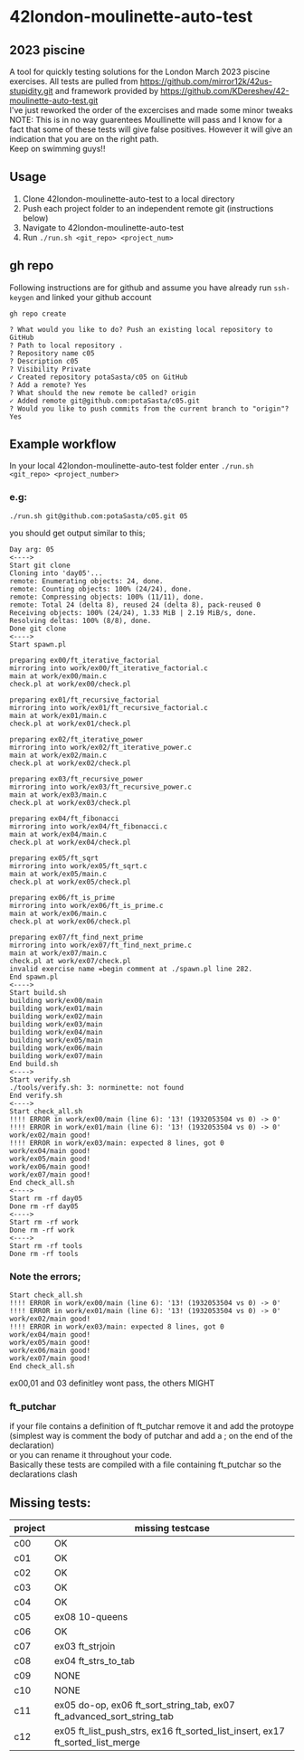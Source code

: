 # 42london-moulinette-auto-test
## 2023 piscine


A tool for quickly testing solutions for the London March 2023 piscine exercises. 
All tests are pulled from https://github.com/mirror12k/42us-stupidity.git and framework provided by https://github.com/KDereshev/42-moulinette-auto-test.git  
I've just reworked the order of the excercises and made some minor tweaks  
NOTE: This is in no way guarentees Moullinette will pass and I know for a fact that some of these tests will give false positives. However it will give an indication that you are on the right path.  
Keep on swimming guys!!



## Usage
1. Clone 42london-moulinette-auto-test to a local directory
3. Push each project folder to an independent remote git (instructions below)
2. Navigate to 42london-moulinette-auto-test
4. Run `./run.sh <git_repo> <project_num>`<br>

## gh repo
Following instructions are for github and assume you have already run `ssh-keygen` and linked your github account
``` 
gh repo create
```

```
? What would you like to do? Push an existing local repository to GitHub
? Path to local repository .
? Repository name c05
? Description c05
? Visibility Private
✓ Created repository potaSasta/c05 on GitHub
? Add a remote? Yes
? What should the new remote be called? origin
✓ Added remote git@github.com:potaSasta/c05.git
? Would you like to push commits from the current branch to "origin"? Yes
```


## Example workflow
In your local 42london-moulinette-auto-test folder enter `./run.sh <git_repo> <project_number>`

### e.g:
`./run.sh git@github.com:potaSasta/c05.git 05`

you should get output similar to this;


```Git url arg: git@github.com:potaSasta/c05.git
Day arg: 05
<---->
Start git clone
Cloning into 'day05'...
remote: Enumerating objects: 24, done.
remote: Counting objects: 100% (24/24), done.
remote: Compressing objects: 100% (11/11), done.
remote: Total 24 (delta 8), reused 24 (delta 8), pack-reused 0
Receiving objects: 100% (24/24), 1.33 MiB | 2.19 MiB/s, done.
Resolving deltas: 100% (8/8), done.
Done git clone
<---->
Start spawn.pl

preparing ex00/ft_iterative_factorial
mirroring into work/ex00/ft_iterative_factorial.c
main at work/ex00/main.c
check.pl at work/ex00/check.pl

preparing ex01/ft_recursive_factorial
mirroring into work/ex01/ft_recursive_factorial.c
main at work/ex01/main.c
check.pl at work/ex01/check.pl

preparing ex02/ft_iterative_power
mirroring into work/ex02/ft_iterative_power.c
main at work/ex02/main.c
check.pl at work/ex02/check.pl

preparing ex03/ft_recursive_power
mirroring into work/ex03/ft_recursive_power.c
main at work/ex03/main.c
check.pl at work/ex03/check.pl

preparing ex04/ft_fibonacci
mirroring into work/ex04/ft_fibonacci.c
main at work/ex04/main.c
check.pl at work/ex04/check.pl

preparing ex05/ft_sqrt
mirroring into work/ex05/ft_sqrt.c
main at work/ex05/main.c
check.pl at work/ex05/check.pl

preparing ex06/ft_is_prime
mirroring into work/ex06/ft_is_prime.c
main at work/ex06/main.c
check.pl at work/ex06/check.pl

preparing ex07/ft_find_next_prime
mirroring into work/ex07/ft_find_next_prime.c
main at work/ex07/main.c
check.pl at work/ex07/check.pl
invalid exercise name =begin comment at ./spawn.pl line 282.
End spawn.pl
<---->
Start build.sh
building work/ex00/main
building work/ex01/main
building work/ex02/main
building work/ex03/main
building work/ex04/main
building work/ex05/main
building work/ex06/main
building work/ex07/main
End build.sh
<---->
Start verify.sh
./tools/verify.sh: 3: norminette: not found
End verify.sh
<---->
Start check_all.sh
!!!! ERROR in work/ex00/main (line 6): '13! (1932053504 vs 0) -> 0'
!!!! ERROR in work/ex01/main (line 6): '13! (1932053504 vs 0) -> 0'
work/ex02/main good!
!!!! ERROR in work/ex03/main: expected 8 lines, got 0
work/ex04/main good!
work/ex05/main good!
work/ex06/main good!
work/ex07/main good!
End check_all.sh
<---->
Start rm -rf day05
Done rm -rf day05
<---->
Start rm -rf work
Done rm -rf work
<---->
Start rm -rf tools
Done rm -rf tools
```


### Note the errors;
```
Start check_all.sh
!!!! ERROR in work/ex00/main (line 6): '13! (1932053504 vs 0) -> 0'
!!!! ERROR in work/ex01/main (line 6): '13! (1932053504 vs 0) -> 0'
work/ex02/main good!
!!!! ERROR in work/ex03/main: expected 8 lines, got 0
work/ex04/main good!
work/ex05/main good!
work/ex06/main good!
work/ex07/main good!
End check_all.sh
```
ex00,01 and 03 definitley wont pass, the others MIGHT


### ft_putchar
if your file contains a definition of ft_putchar remove it and add the protoype  
(simplest way is comment the body of putchar and add a ; on the end of the declaration)  
or you can rename it throughout your code.  
Basically these tests are compiled with a file containing ft_putchar so the declarations clash

## Missing tests:
|project|missing testcase|
|---|---|
|c00|OK|
|c01|OK|
|c02|OK|
|c03|OK|
|c04|OK|
|c05|ex08 10-queens|
|c06|OK|
|c07|ex03 ft_strjoin|
|c08|ex04 ft_strs_to_tab |
|c09|NONE|
|c10|NONE|
|c11| ex05 do-op, ex06 ft_sort_string_tab, ex07 ft_advanced_sort_string_tab|
|c12| ex05 ft_list_push_strs, ex16 ft_sorted_list_insert, ex17 ft_sorted_list_merge|
